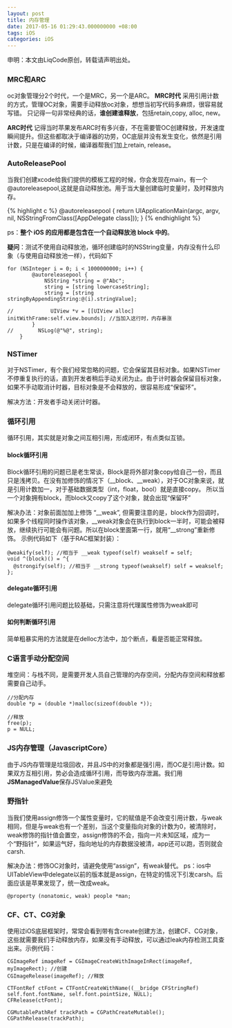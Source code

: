 ```yaml
---
layout: post
title: 内存管理
date: 2017-05-16 01:29:43.000000000 +08:00
tags: iOS
categories: iOS
---
```

申明：本文由LiqCode原创，转载请声明出处。

###  MRC和ARC
oc对象管理分2个时代，一个是MRC，另一个是ARC。
**MRC时代** 采用引用计数的方式，管理OC对象，需要手动释放oc对象，想想当初写代码多麻烦，很容易就写错。
只记得一句非常经典的话，**谁创建谁释放**，包括retain,copy, alloc, new。

**ARC时代** 记得当时苹果发布ARC时有多兴奋，不在需要管OC创建释放，开发速度瞬间提升。但这些都取决于编译器的功劳，OC底层并没有发生变化，依然是引用计数，只是在编译的时候，编译器帮我们加上retain, release。

### AutoReleasePool
当我们创建xcode给我们提供的模板工程的时候，你会发现在main，有一个@autoreleasepool,这就是自动释放池。用于当大量创建临时变量时，及时释放内存。

{% highlight c %}
    @autoreleasepool {
        return UIApplicationMain(argc, argv, nil, NSStringFromClass([AppDelegate class]));
    }
{% endhighlight %}

ps：**整个 iOS 的应用都是包含在一个自动释放池 block 中的**。

**疑问**：测试不使用自动释放池，循环创建临时的NSString变量，内存没有什么印象（与使用自动释放池一样），代码如下

```
for (NSInteger i = 0; i < 1000000000; i++) {
        @autoreleasepool {
            NSString *string = @"Abc";
            string = [string lowercaseString];
            string = [string stringByAppendingString:@(i).stringValue];

//            UIView *v = [[UIView alloc] initWithFrame:self.view.bounds]; //当加入这行时，内存暴涨
        }
//        NSLog(@"%@", string);
    }
```

### NSTimer
对于NSTimer，有个我们经常忽略的问题，它会保留其目标对象。如果NSTimer不停重复执行的话，直到开发者稍后手动关闭为止。由于计时器会保留目标对象，如果不手动取消计时器，目标对象是不会释放的，很容易形成“保留环”。

解决方法：开发者手动关闭计时器。

### 循环引用
循环引用，其实就是对象之间互相引用，形成闭环，有点类似互锁。

#### block循环引用
Block循环引用的问题已是老生常谈，Block是将外部对象copy给自己一份，而且只是浅拷贝。在没有加修饰的情况下（__block、__weak），对于OC对象来说，就是引用计数加一，对于基础数据类型（int，float，bool）就是直接copy。
所以当一个对象拥有block，而block又copy了这个对象，就会出现“保留环”

解决办法：对象前面加加上修饰 “__weak”, 但需要注意的是，block作为回调时，如果多个线程同时操作该对象，__weak对象会在执行到block一半时，可能会被释放，继续执行可能会有问题。所以在block里面第一行，就用“__strong”重新修饰。 示例代码如下（基于RAC框架封装）：

```
@weakify(self); //相当于 __weak typeof(self) weakself = self;
void ^(block)() = ^{
  @strongify(self); //相当于 __strong typeof(weakself) self = weakself;
};

```

#### delegate循环引用
delegate循环引用问题比较基础，只需注意将代理属性修饰为weak即可

#### 如何判断循环引用
简单粗暴实用的方法就是在delloc方法中，加个断点，看是否能正常释放。

### C语言手动分配空间
堆空间：与栈不同，是需要开发人员自己管理的内存空间，分配内存空间和释放都需要自己动手。
```
//分配内存
double *p = (double *)malloc(sizeof(double *));

//释放
free(p);
p = NULL;
```

### JS内存管理（JavascriptCore）
由于JS内存管理是垃圾回收，并且JS中的对象都是强引用，而OC是引用计数。如果双方互相引用，势必会造成循环引用，而导致内存泄漏。我们用**JSManagedValue**保存JSValue来避免

### 野指针
当我们使用assign修饰一个属性变量时，它的赋值是不会改变引用计数，与weak相同，但是与weak也有一个差别，当这个变量指向对象的计数为0，被清除时，weak修饰的指针值会置空，assign修饰的不会，指向一片未知区域，成为一个“野指针”，如果运气好，指向地址的内存数据没被清，app还可以跑，否则就会carsh.

解决办法：修饰OC对象时，请避免使用“assign”，有weak替代。
ps：ios中UITableView中delegate以前的版本就是assign，在特定的情况下引发carsh。后面应该是苹果发现了，统一改成weak。
```
@property (nonatomic, weak) people *man;
```

### CF、CT、CG对象
使用过iOS底层框架时，常常会看到带有含create创建方法，创建CF、CG对象，这些就需要我们手动释放内存，如果没有手动释放，可以通过leak内存检测工具查出来。示例代码：
```
CGImageRef imageRef = CGImageCreateWithImageInRect(imageRef, myImageRect); //创建
CGImageRelease(imageRef); //释放

CTFontRef ctFont = CTFontCreateWithName((__bridge CFStringRef) self.font.fontName, self.font.pointSize, NULL);
CFRelease(ctFont);

CGMutablePathRef trackPath = CGPathCreateMutable();
CGPathRelease(trackPath);
```
